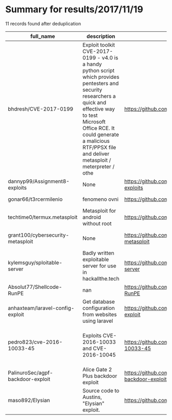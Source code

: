 
# Summary for results/2017/11/19
    
11 records found after deduplication

| full_name | description | html_url | matched_list | matched_count | pushed_at | size | stargazers_count | language | forks_count | vul_ids |
|-----------------------------------|------------------------------------------------------------------------------------------------------------------------------------------------------------------------------------------------------------------------------------------------------------------|------------------------------------------------------|--------------------------------------------------------------------------------------------------------|-----------------|---------------------------|--------|--------------------|--------------|---------------|--------------------------------------|
| bhdresh/CVE-2017-0199 | Exploit toolkit CVE-2017-0199 - v4.0 is a handy python script which provides pentesters and security researchers a quick and effective way to test Microsoft Office RCE. It could generate a malicious RTF/PPSX file and deliver metasploit / meterpreter / othe | https://github.com/bhdresh/CVE-2017-0199 | ['cve-2', 'exploit', 'metasploit module OR metasploit payload', 'metasploit module OR payload', 'rce'] | 5 | 2017-11-19 11:01:16+00:00 | 287 | 661 | Python | 289 | ['CVE-2017-0199'] |
| dannyp99/Assignment8-exploits | None | https://github.com/dannyp99/Assignment8-exploits | ['exploit'] | 1 | 2017-11-19 05:04:45+00:00 | 4610 | 0 | | 0 | [] |
| gonar66/t3rcermilenio | fenomeno ovni | https://github.com/gonar66/t3rcermilenio | ['rce'] | 1 | 2017-11-19 04:12:37+00:00 | 0 | 0 | | 0 | [] |
| techtime0/termux.metasploit | Metasploit for android without root | https://github.com/techtime0/termux.metasploit | ['metasploit module OR payload'] | 1 | 2017-11-19 05:27:00+00:00 | 0 | 0 | | 0 | [] |
| grant100/cybersecurity-metasploit | None | https://github.com/grant100/cybersecurity-metasploit | ['metasploit module OR payload'] | 1 | 2017-11-19 06:13:54+00:00 | 1 | 0 | Shell | 0 | [] |
| kylemsguy/sploitable-server | Badly written exploitable server for use in hackallthe.tech | https://github.com/kylemsguy/sploitable-server | ['exploit', 'sploit'] | 2 | 2017-11-19 11:02:31+00:00 | 3 | 0 | Python | 0 | [] |
| Absolut77/Shellcode-RunPE | nan | https://github.com/Absolut77/Shellcode-RunPE | ['shellcode'] | 1 | 2017-11-19 17:37:05+00:00 | 3 | 2 | Visual Basic | 2 | [] |
| anhaxteam/laravel-config-exploit | Get database configuration from websites using laravel | https://github.com/anhaxteam/laravel-config-exploit | ['exploit'] | 1 | 2017-11-19 20:03:08+00:00 | 8 | 8 | PHP | 2 | [] |
| pedro823/cve-2016-10033-45 | Exploits CVE-2016-10033 and CVE-2016-10045 | https://github.com/pedro823/cve-2016-10033-45 | ['cve-2', 'exploit'] | 2 | 2017-11-19 19:32:13+00:00 | 177 | 1 | PHP | 0 | ['CVE-2016-10033', 'CVE-2016-10045'] |
| PalinuroSec/agpf-backdoor-exploit | Alice Gate 2 Plus backdoor exploit | https://github.com/PalinuroSec/agpf-backdoor-exploit | ['exploit'] | 1 | 2017-11-19 21:04:31+00:00 | 23 | 2 | C | 0 | [] |
| maso892/Elysian | Source code to Austins, "Elysian" exploit. | https://github.com/maso892/Elysian | ['exploit'] | 1 | 2017-11-19 21:11:40+00:00 | 116 | 10 | C++ | 7 | [] |

